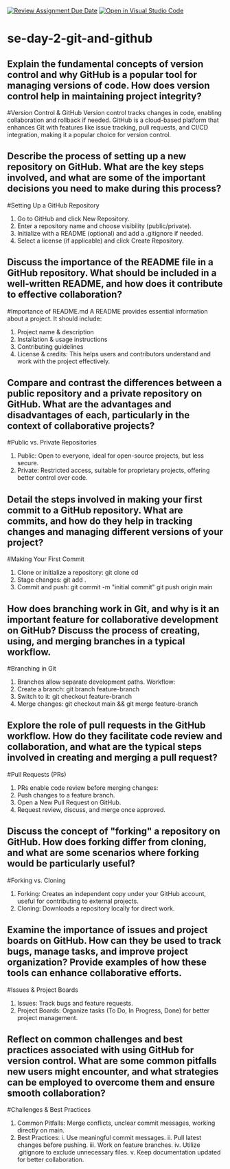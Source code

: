 [![Review Assignment Due Date](https://classroom.github.com/assets/deadline-readme-button-22041afd0340ce965d47ae6ef1cefeee28c7c493a6346c4f15d667ab976d596c.svg)](https://classroom.github.com/a/8wgCKhpZ)
[![Open in Visual Studio Code](https://classroom.github.com/assets/open-in-vscode-2e0aaae1b6195c2367325f4f02e2d04e9abb55f0b24a779b69b11b9e10269abc.svg)](https://classroom.github.com/online_ide?assignment_repo_id=18418488&assignment_repo_type=AssignmentRepo)
# se-day-2-git-and-github
## Explain the fundamental concepts of version control and why GitHub is a popular tool for managing versions of code. How does version control help in maintaining project integrity?

#Version Control & GitHub 
Version control tracks changes in code, enabling collaboration and rollback if needed. GitHub is a cloud-based platform that enhances Git with features like issue tracking, pull requests, and CI/CD integration, making it a popular choice for version control.

## Describe the process of setting up a new repository on GitHub. What are the key steps involved, and what are some of the important decisions you need to make during this process?

#Setting Up a GitHub Repository
1. Go to GitHub and click New Repository.
2. Enter a repository name and choose visibility (public/private).
3. Initialize with a README (optional) and add a .gitignore if needed.
4. Select a license (if applicable) and click Create Repository.

## Discuss the importance of the README file in a GitHub repository. What should be included in a well-written README, and how does it contribute to effective collaboration?

#Importance of README.md
A README provides essential information about a project. It should include:
1. Project name & description
2. Installation & usage instructions
3. Contributing guidelines
4. License & credits: This helps users and contributors understand and work with the project effectively.

## Compare and contrast the differences between a public repository and a private repository on GitHub. What are the advantages and disadvantages of each, particularly in the context of collaborative projects?

#Public vs. Private Repositories
1. Public: Open to everyone, ideal for open-source projects, but less secure.
2. Private: Restricted access, suitable for proprietary projects, offering better control over code.

## Detail the steps involved in making your first commit to a GitHub repository. What are commits, and how do they help in tracking changes and managing different versions of your project?

#Making Your First Commit
1. Clone or initialize a repository: 
    git clone <repo-url>
    cd <repo-name>
2. Stage changes:
   git add .
3. Commit and push:
    git commit -m "initial commit"
    git push origin main


## How does branching work in Git, and why is it an important feature for collaborative development on GitHub? Discuss the process of creating, using, and merging branches in a typical workflow. 

#Branching in Git
1. Branches allow separate development paths. Workflow:
2. Create a branch: git branch feature-branch
3. Switch to it: git checkout feature-branch
4. Merge changes: git checkout main && git merge feature-branch

## Explore the role of pull requests in the GitHub workflow. How do they facilitate code review and collaboration, and what are the typical steps involved in creating and merging a pull request?

#Pull Requests (PRs)
1. PRs enable code review before merging changes:
2. Push changes to a feature branch.
3. Open a New Pull Request on GitHub.
4. Request review, discuss, and merge once approved.

## Discuss the concept of "forking" a repository on GitHub. How does forking differ from cloning, and what are some scenarios where forking would be particularly useful?

#Forking vs. Cloning
1. Forking: Creates an independent copy under your GitHub account, useful for contributing to external projects.
2. Cloning: Downloads a repository locally for direct work.

## Examine the importance of issues and project boards on GitHub. How can they be used to track bugs, manage tasks, and improve project organization? Provide examples of how these tools can enhance collaborative efforts.

#Issues & Project Boards
1. Issues: Track bugs and feature requests.
2. Project Boards: Organize tasks (To Do, In Progress, Done) for better project management.

## Reflect on common challenges and best practices associated with using GitHub for version control. What are some common pitfalls new users might encounter, and what strategies can be employed to overcome them and ensure smooth collaboration?

#Challenges & Best Practices
1. Common Pitfalls: Merge conflicts, unclear commit messages, working directly on main.
2. Best Practices:
      i. Use meaningful commit messages.
      ii. Pull latest changes before pushing.
      iii. Work on feature branches.
      iv. Utilize .gitignore to exclude unnecessary files.
      v. Keep documentation updated for better collaboration.


